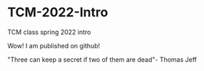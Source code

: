 # TCM-2022-Intro  
TCM class spring 2022 intro 

Wow! I am published on github! 

"Three can keep a secret if two of them are dead"- Thomas Jeff 
